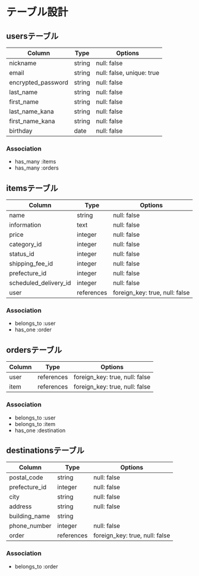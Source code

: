 # テーブル設計

## usersテーブル

| Column             | Type   | Options                   |
| ------------------ | ------ | ------------------------- |
| nickname           | string | null: false               |
| email              | string | null: false, unique: true |
| encrypted_password | string | null: false               |
| last_name          | string | null: false               |
| first_name         | string | null: false               |
| last_name_kana     | string | null: false               |
| first_name_kana    | string | null: false               |
| birthday           | date   | null: false               |

### Association

- has_many  :items
- has_many  :orders

## itemsテーブル

| Column                 | Type       | Options                        |
| ---------------------- | ---------- | ------------------------------ |
| name                   | string     | null: false                    |
| information            | text       | null: false                    |
| price                  | integer    | null: false                    |
| category_id            | integer    | null: false                    |
| status_id              | integer    | null: false                    |
| shipping_fee_id        | integer    | null: false                    |
| prefecture_id          | integer    | null: false                    |
| scheduled_delivery_id  | integer    | null: false                    |
| user                   | references | foreign_key: true, null: false |

### Association

- belongs_to  :user
- has_one     :order

## ordersテーブル
| Column | Type       | Options                        |
| ------ | ---------- | ------------------------------ |
| user   | references | foreign_key: true, null: false |
| item   | references | foreign_key: true, null: false |

### Association

- belongs_to  :user
- belongs_to  :item
- has_one     :destination

## destinationsテーブル
| Column        | Type       | Options                        |
| ------------- | ---------- | ------------------------------ |
| postal_code   | string     | null: false                    |
| prefecture_id | integer    | null: false                    |
| city          | string     | null: false                    |
| address       | string     | null: false                    |
| building_name | string     |                                |
| phone_number  | integer    | null: false                    |
| order         | references | foreign_key: true, null: false |

### Association
- belongs_to  :order